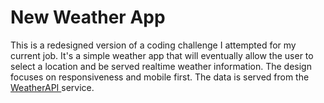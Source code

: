 <h1> New Weather App </h1>

<p> This is a redesigned version of a coding challenge I attempted for my current job. 
    It's a simple weather app that will eventually allow the user to select a location and be served realtime weather information.
    The design focuses on responsiveness and mobile first. The data is served from the <a href="https://weatherapi.com/"> WeatherAPI </a> service.
 </p>